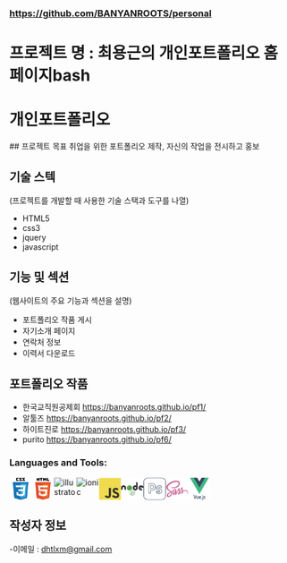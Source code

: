 ### https://github.com/BANYANROOTS/personal

# 프로젝트 명 : 최용근의 개인포트폴리오 홈페이지bash
<h1>개인포트폴리오</h1>## 프로젝트 목표
취업을 위한 포트폴리오 제작, 자신의 작업을 전시하고 홍보

## 기술 스텍
(프로젝트를 개발할 때 사용한 기술 스택과 도구를 나열)
- HTML5
- css3
- jquery
- javascript

## 기능 및 섹션
(웹사이트의 주요 기능과 섹션을 설명)

- 포트폴리오 작품 게시
- 자기소개 페이지
- 연락처 정보
- 이력서 다운로드 

## 포트폴리오 작품

- 한국교직원공제회   https://banyanroots.github.io/pf1/
- 알툴즈       https://banyanroots.github.io/pf2/
- 하이트진로    https://banyanroots.github.io/pf3/
- purito      https://banyanroots.github.io/pf6/


<h3 align="left">Languages and Tools:</h3>
<p align="left" style="white-space: pre-line; display: flex;">
    <img src="https://raw.githubusercontent.com/devicons/devicon/master/icons/css3/css3-original-wordmark.svg" alt="css3" width="40" height="40" margin-right="20px"/>
    <img src="https://raw.githubusercontent.com/devicons/devicon/master/icons/html5/html5-original-wordmark.svg" alt="html5" width="40" height="40"margin-right="20px"//> 
    <img src="https://www.vectorlogo.zone/logos/adobe_illustrator/adobe_illustrator-icon.svg" alt="illustrator" width="40" height="40"margin-right="20px"/> 
    <img src="https://upload.wikimedia.org/wikipedia/commons/d/d1/Ionic_Logo.svg" alt="ionic" width="40" height="40"margin-right="20px"/> 
    <img src="https://raw.githubusercontent.com/devicons/devicon/master/icons/javascript/javascript-original.svg" alt="javascript" width="40" height="40"margin-right="20px"/> 
    <img src="https://raw.githubusercontent.com/devicons/devicon/master/icons/nodejs/nodejs-original-wordmark.svg" alt="nodejs" width="40" height="40"margin-right="20px"/> 
    <img src="https://raw.githubusercontent.com/devicons/devicon/master/icons/photoshop/photoshop-line.svg" alt="photoshop" width="40" height="40"margin-right="20px"/> 
    <img src="https://raw.githubusercontent.com/devicons/devicon/master/icons/sass/sass-original.svg" alt="sass" width="40" height="40"margin-right="20px"/> 
    <img src="https://raw.githubusercontent.com/devicons/devicon/master/icons/vuejs/vuejs-original-wordmark.svg" alt="vuejs" width="40" height="40"margin-right="20px"/> 
</p>




## 작성자 정보
-이메일 : dhtlxm@gmail.com

